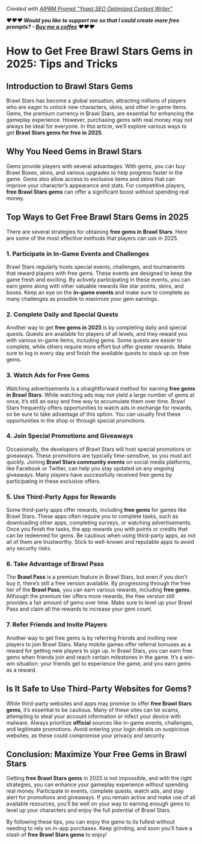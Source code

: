 _Created with [AIPRM Prompt "Yoast SEO Optimized Content Writer"](https://bbestoffers.com/brawl-stars/)_

*****❤️❤️❤️ Would you like to support me so that I could create more free prompts? - [Buy me a coffee](https://bbestoffers.com/brawl-stars/) ❤️❤️❤️*****

# How to Get Free Brawl Stars Gems in 2025: Tips and Tricks

## Introduction to Brawl Stars Gems

Brawl Stars has become a global sensation, attracting millions of players who are eager to unlock new characters, skins, and other in-game items. Gems, the premium currency in Brawl Stars, are essential for enhancing the gameplay experience. However, purchasing gems with real money may not always be ideal for everyone. In this article, we’ll explore various ways to get **Brawl Stars gems for free in 2025**. 

## Why You Need Gems in Brawl Stars

Gems provide players with several advantages. With gems, you can buy Brawl Boxes, skins, and various upgrades to help progress faster in the game. Gems also allow access to exclusive items and skins that can improve your character’s appearance and stats. For competitive players, **free Brawl Stars gems** can offer a significant boost without spending real money.

## Top Ways to Get Free Brawl Stars Gems in 2025

There are several strategies for obtaining **free gems in Brawl Stars**. Here are some of the most effective methods that players can use in 2025.

### 1. Participate in In-Game Events and Challenges

Brawl Stars regularly hosts special events, challenges, and tournaments that reward players with free gems. These events are designed to keep the game fresh and exciting. By actively participating in these events, you can earn gems along with other valuable rewards like star points, skins, and boxes. Keep an eye on the **in-game events** and make sure to complete as many challenges as possible to maximize your gem earnings.

### 2. Complete Daily and Special Quests

Another way to get **free gems in 2025** is by completing daily and special quests. Quests are available for players of all levels, and they reward you with various in-game items, including gems. Some quests are easier to complete, while others require more effort but offer greater rewards. Make sure to log in every day and finish the available quests to stack up on free gems.

### 3. Watch Ads for Free Gems

Watching advertisements is a straightforward method for earning **free gems in Brawl Stars**. While watching ads may not yield a large number of gems at once, it’s still an easy and free way to accumulate them over time. Brawl Stars frequently offers opportunities to watch ads in exchange for rewards, so be sure to take advantage of this option. You can usually find these opportunities in the shop or through special promotions.

### 4. Join Special Promotions and Giveaways

Occasionally, the developers of Brawl Stars will host special promotions or giveaways. These promotions are typically time-sensitive, so you must act quickly. Joining **Brawl Stars community events** on social media platforms, like Facebook or Twitter, can help you stay updated on any ongoing giveaways. Many players have successfully received free gems by participating in these exclusive offers.

### 5. Use Third-Party Apps for Rewards

Some third-party apps offer rewards, including **free gems** for games like Brawl Stars. These apps often require you to complete tasks, such as downloading other apps, completing surveys, or watching advertisements. Once you finish the tasks, the app rewards you with points or credits that can be redeemed for gems. Be cautious when using third-party apps, as not all of them are trustworthy. Stick to well-known and reputable apps to avoid any security risks.

### 6. Take Advantage of Brawl Pass

The **Brawl Pass** is a premium feature in Brawl Stars, but even if you don’t buy it, there’s still a free version available. By progressing through the free tier of the **Brawl Pass**, you can earn various rewards, including **free gems**. Although the premium tier offers more rewards, the free version still provides a fair amount of gems over time. Make sure to level up your Brawl Pass and claim all the rewards to increase your gem count.

### 7. Refer Friends and Invite Players

Another way to get free gems is by referring friends and inviting new players to join Brawl Stars. Many mobile games offer referral bonuses as a reward for getting new players to sign up. In Brawl Stars, you can earn free gems when friends join and reach certain milestones in the game. It’s a win-win situation: your friends get to experience the game, and you earn gems as a reward.

## Is It Safe to Use Third-Party Websites for Gems?

While third-party websites and apps may promise to offer **free Brawl Stars gems**, it’s essential to be cautious. Many of these sites can be scams, attempting to steal your account information or infect your device with malware. Always prioritize **official** sources like in-game events, challenges, and legitimate promotions. Avoid entering your login details on suspicious websites, as these could compromise your privacy and security.

## Conclusion: Maximize Your Free Gems in Brawl Stars

Getting **free Brawl Stars gems** in 2025 is not impossible, and with the right strategies, you can enhance your gameplay experience without spending real money. Participate in events, complete quests, watch ads, and stay alert for promotions and giveaways. If you remain active and make use of all available resources, you’ll be well on your way to earning enough gems to level up your characters and enjoy the full potential of Brawl Stars.

By following these tips, you can enjoy the game to its fullest without needing to rely on in-app purchases. Keep grinding, and soon you’ll have a stash of **free Brawl Stars gems** to enjoy!
